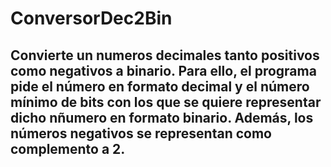 # ConversorDec2Bin
## Convierte un numeros decimales tanto positivos como negativos a binario. Para ello, el programa pide el número en formato decimal y el número mínimo de bits con los que se quiere representar dicho nñumero en formato binario. Además, los números negativos se representan como complemento a 2.
 
